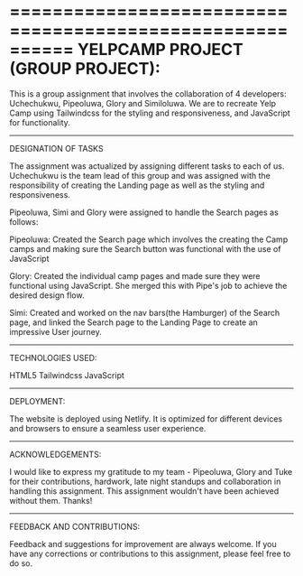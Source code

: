 ==========================================================
YELPCAMP PROJECT (GROUP PROJECT):
==================================================================================================
This is a group assignment that involves the collaboration of 4 developers: Uchechukwu, 
Pipeoluwa, Glory and Similoluwa.
We are to recreate Yelp Camp using Tailwindcss for the styling and responsiveness, and
JavaScript for functionality.

-----------------------------------------------------------------------------------------------------
DESIGNATION OF TASKS

The assignment was actualized by assigning different tasks to each of us.
Uchechukwu is the team lead of this group and was assigned with the responsibility of 
creating the Landing page as well as the styling and responsiveness.

Pipeoluwa, Simi and Glory were assigned to handle the Search pages as follows:

Pipeoluwa: Created the Search page which involves the creating the Camp camps and 
making sure the Search button was functional with the use of JavaScript

Glory: Created the individual camp pages and made sure they were functional using JavaScript.
She merged this with Pipe's job to achieve the desired design flow.

Simi: Created and worked on the nav bars(the Hamburger) of the Search page, and linked the 
Search page to the Landing Page to create an impressive User journey.

-----------------------------------------------------------------------------------------------------
TECHNOLOGIES USED:

HTML5
Tailwindcss
JavaScript

------------------------------------------------------------------------------------------------------ 
DEPLOYMENT:
    
The website is deployed using Netlify. It is optimized for different devices and browsers 
to ensure a seamless user experience.

------------------------------------------------------------------------------------------------------ 
ACKNOWLEDGEMENTS:

I would like to express my gratitude to my team - Pipeoluwa, Glory and Tuke for their contributions, hardwork, late night standups and collaboration in handling this assignment. This assignment 
wouldn't have been achieved without them. Thanks!

-------------------------------------------------------------------------------------------------------
FEEDBACK AND CONTRIBUTIONS:

Feedback and suggestions for improvement are always welcome. If you have any corrections or 
contributions to this assignment, please feel free to do so.
